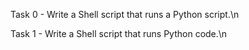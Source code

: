 Task 0 - Write a Shell script that runs a Python script.\n

Task 1 - Write a Shell script that runs Python code.\n


